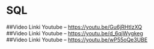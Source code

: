 # SQL
##Video Linki Youtube – https://youtu.be/Gu6jRHtIzXQ  
##Video Linki Youtube – https://youtu.be/d_6qjWygkeg  
##Video Linki Youtube – https://youtu.be/wP55oQe3UBE  

